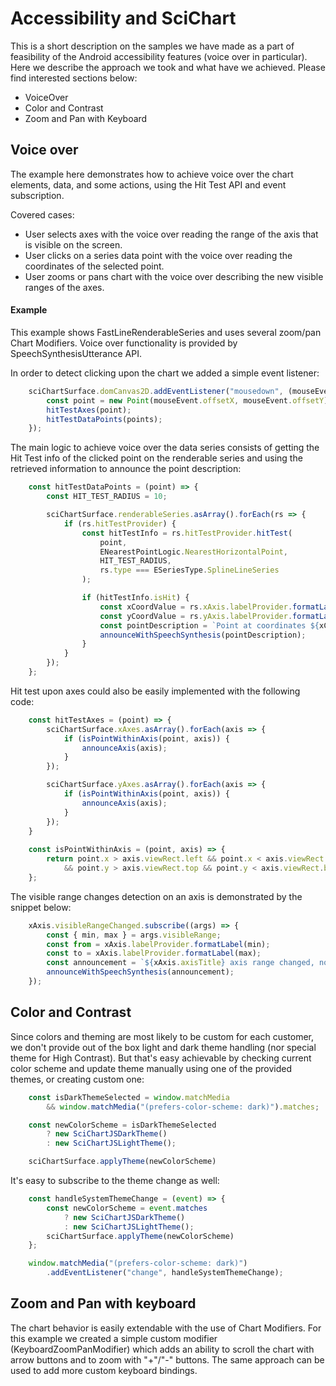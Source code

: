 # Accessibility and SciChart

This is a short description on the samples we have made as a part of feasibility of the Android accessibility features (voice over in particular). Here we describe the approach we took and what have we achieved. Please find interested sections below:

- VoiceOver
- Color and Contrast
- Zoom and Pan with Keyboard

## Voice over

The example here demonstrates how to achieve voice over the chart elements, data, and some actions, using the Hit Test API and event subscription.

Covered cases:
- User selects axes with the voice over reading the range of the axis that is visible on the screen. 
- User clicks on a series data point with the voice over reading the coordinates of the selected point. 
- User zooms or pans chart with the voice over describing the new visible ranges of the axes.


#### Example

This example shows FastLineRenderableSeries and uses several zoom/pan Chart Modifiers. 
Voice over functionality is provided by SpeechSynthesisUtterance API.

In order to detect clicking upon the chart we added a simple event listener:

```javascript
    sciChartSurface.domCanvas2D.addEventListener("mousedown", (mouseEvent) => {
        const point = new Point(mouseEvent.offsetX, mouseEvent.offsetY);
        hitTestAxes(point);
        hitTestDataPoints(points);
    });
```

 The main logic to achieve voice over the data series consists of getting the Hit Test info of the clicked point on the renderable series and using the retrieved information to announce the point description: 

```javascript
    const hitTestDataPoints = (point) => {
        const HIT_TEST_RADIUS = 10;

        sciChartSurface.renderableSeries.asArray().forEach(rs => {
            if (rs.hitTestProvider) {
                const hitTestInfo = rs.hitTestProvider.hitTest(
                    point,
                    ENearestPointLogic.NearestHorizontalPoint,
                    HIT_TEST_RADIUS,
                    rs.type === ESeriesType.SplineLineSeries
                );

                if (hitTestInfo.isHit) {
                    const xCoordValue = rs.xAxis.labelProvider.formatLabel(hitTestInfo.hitTestPointValues.x);
                    const yCoordValue = rs.yAxis.labelProvider.formatLabel(hitTestInfo.hitTestPointValues.y);
                    const pointDescription = `Point at coordinates ${xCoordValue} and ${yCoordValue}`;
                    announceWithSpeechSynthesis(pointDescription);
                }
            }
        });
    };
```


Hit test upon axes could also be easily implemented with the following code:

```javascript
    const hitTestAxes = (point) => {
        sciChartSurface.xAxes.asArray().forEach(axis => {
            if (isPointWithinAxis(point, axis)) {
                announceAxis(axis);
            }
        });

        sciChartSurface.yAxes.asArray().forEach(axis => {
            if (isPointWithinAxis(point, axis)) {
                announceAxis(axis);
            }
        });
    }
    
    const isPointWithinAxis = (point, axis) => {
        return point.x > axis.viewRect.left && point.x < axis.viewRect.right
            && point.y > axis.viewRect.top && point.y < axis.viewRect.bottom;
    };
```

The visible range changes detection on an axis is demonstrated by the snippet below:

```javascript
    xAxis.visibleRangeChanged.subscribe((args) => {
        const { min, max } = args.visibleRange;
        const from = xAxis.labelProvider.formatLabel(min);
        const to = xAxis.labelProvider.formatLabel(max);
        const announcement = `${xAxis.axisTitle} axis range changed, now it's from ${from} to ${to}.`;
        announceWithSpeechSynthesis(announcement);
    });
```


## Color and Contrast

Since colors and theming are most likely to be custom for each customer, we don't provide out of the box light and dark theme handling (nor special theme for High Contrast). But that's easy achievable by checking current color scheme and update theme manually using one of the provided themes, or creating custom one:

```javascript
    const isDarkThemeSelected = window.matchMedia
        && window.matchMedia("(prefers-color-scheme: dark)").matches;

    const newColorScheme = isDarkThemeSelected             
        ? new SciChartJSDarkTheme() 
        : new SciChartJSLightTheme();

    sciChartSurface.applyTheme(newColorScheme)
```

It's easy to subscribe to the theme change as well:

```javascript
    const handleSystemThemeChange = (event) => {
        const newColorScheme = event.matches 
            ? new SciChartJSDarkTheme() 
            : new SciChartJSLightTheme();
        sciChartSurface.applyTheme(newColorScheme)
    };

    window.matchMedia("(prefers-color-scheme: dark)")
        .addEventListener("change", handleSystemThemeChange);
```


## Zoom and Pan with keyboard

The chart behavior is easily extendable with the use of Chart Modifiers. For this example we created a simple custom modifier (KeyboardZoomPanModifier) which adds an ability to scroll the chart with arrow buttons and to zoom with "+"/"-" buttons. The same approach can be used to add more custom keyboard bindings.